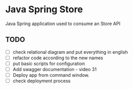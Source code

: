 # Java Spring Store

Java Spring application used to consume an Store API

## TODO

- [ ] check relational diagram and put everything in english
- [ ] refactor code according to the new names
- [ ] put basic scripts for configuration
- [ ] Add swagger documentation - video 31
- [ ] Deploy app from command window.
- [ ] check deployment process
